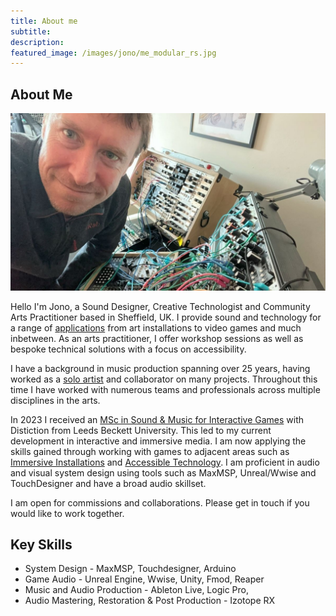 ```yaml
---
title: About me
subtitle: 
description:
featured_image: /images/jono/me_modular_rs.jpg
---
```


## About Me

![](/images/jono/me_modular_rs.jpg)

Hello I'm Jono, a Sound Designer, Creative Technologist and Community Arts Practitioner based in Sheffield, UK.
I provide sound and technology for a range of [applications](https://jonorichards.github.io) from art installations to video games and much inbetween. As an arts practitioner, I offer workshop sessions as well as bespoke technical solutions with a focus on accessibility.

I have a background in music production spanning over 25 years, having worked as a [solo artist](https://soundcloud.com/johnnysideways) and collaborator on many projects. Throughout this time I have worked with numerous teams and professionals across multiple disciplines in the arts.

 In 2023 I received an [MSc in Sound & Music for Interactive Games](https://leedsbeckett.ac.uk/courses/sound-music-interactive-games-msc/) with Distiction from Leeds Beckett University. This led to my current development in interactive and immersive media. I am now applying the skills gained through working with games to adjacent areas such as [Immersive Installations](https://jonorichards.github.io/project/andbreathe) and [Accessible Technology](https://jonorichards.github.io/project/vjinterface). I am proficient in audio and visual system design using tools such as MaxMSP, Unreal/Wwise and TouchDesigner and have a broad audio skillset.

I am open for commissions and collaborations. Please get in touch if you would like to work together.


## Key Skills

* System Design - MaxMSP, Touchdesigner, Arduino
* Game Audio - Unreal Engine, Wwise, Unity, Fmod, Reaper
* Music and Audio Production - Ableton Live, Logic Pro, 
* Audio Mastering, Restoration & Post Production - Izotope RX


